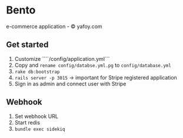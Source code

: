 # Bento

e-commerce application - © yafoy.com

## Get started

1. Customize ````/config/application.yml```
2. Copy and ```rename config/databse.yml.pg``` to ```config/database.yml```
2. ````rake db:bootstrap````
3. ````rails server -p 3015```` -> important for Stripe registered application
4. Sign in as admin and connect user with Stripe

## Webhook

1. Set webhook URL
2. Start redis
3. ```bundle exec sidekiq```
